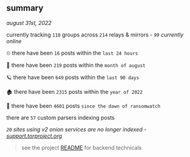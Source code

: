 
## summary
_august 31st, 2022_

currently tracking `118` groups across `214` relays & mirrors - _`99` currently online_

⏲ there have been `16` posts within the `last 24 hours`

🦈 there have been `219` posts within the `month of august`

🪐 there have been `649` posts within the `last 90 days`

🏚 there have been `2315` posts within the `year of 2022`

🦕 there have been `4601` posts `since the dawn of ransomwatch`

there are `57` custom parsers indexing posts

_`20` sites using v2 onion services are no longer indexed - [support.torproject.org](https://support.torproject.org/onionservices/v2-deprecation/)_

> see the project [README](https://github.com/joshhighet/ransomwatch#ransomwatch--) for backend technicals
